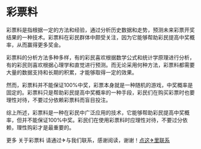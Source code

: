 # 彩票料

彩票料是指根据一定的方法和经验，通过分析历史数据和走势，预测未来彩票开奖结果的一种技术。彩票料在彩民群体中颇受关注，因为它能够帮助彩民提高中奖概率，从而赢得更多奖金。

彩票料的分析方法多种多样，有的彩民喜欢根据数学公式和统计学原理进行分析，有的彩民则喜欢根据心理学和直觉进行预测。而无论采用何种方法，彩票料都需要大量的数据支持和长期的积累，才能够取得一定的效果。

然而，彩票料并不能保证100%中奖，彩票本身就是一种随机的游戏，中奖概率是固定的。彩票料只是帮助彩民提高中奖概率的一种手段，彩民们在购买彩票时也要理性对待，不要过分依赖彩票料而盲目投注。

综上所述，彩票料是一种在彩民中广泛应用的技术，它能够帮助彩民提高中奖概率，但并不能保证100%中奖。彩民们在使用彩票料时应理性对待，不要过分依赖，理性购彩才是最重要的。

更多 关于彩票料 请通过✈与我们联系，感谢阅读，谢谢！[点这✈里联系](https://ss.k02.cc)